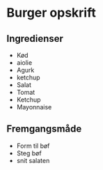 # Burger opskrift

## Ingredienser
- Kød
- aiolie 
- Agurk 
- ketchup
- Salat
- Tomat
- Ketchup
- Mayonnaise

## Fremgangsmåde
- Form til bøf
- Steg bøf
- snit salaten 
